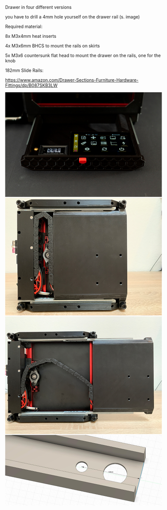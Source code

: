 Drawer in four different versions


you have to drill a 4mm hole yourself on the drawer rail (s. image)


Required material:

8x M3x4mm heat inserts

4x M3x6mm BHCS to mount the rails on skirts

5x M3x6 countersunk flat head to mount the drawer on the rails, one for the knob


182mm Slide Rails:

https://www.amazon.com/Drawer-Sections-Furniture-Hardware-Fittings/dp/B087SKB3LW

![Image 1](Images/1.jpg)
![Image 2](Images/2.jpg)
![Image 3](Images/3.jpg)
![Image 4](Images/4.jpg)
